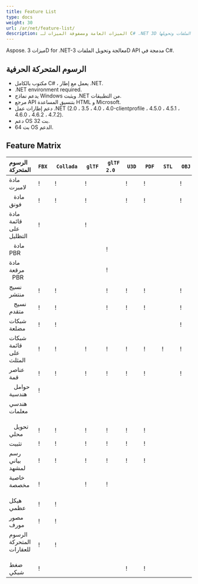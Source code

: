 ```yaml
---
title: Feature List
type: docs
weight: 30
url: /ar/net/feature-list/
description: الميزات العامة ومصفوفة الميزات لـ C# .NET 3D معالجة الملفات وتحويلها API.
---
```

Aspose. ميزات 3D for .NET-معالجة وتحويل الملفات 3D API مدمجة في C#.

##  **الرسوم المتحركة الحرفية**
- مكتوب بالكامل C# ، يعمل مع إطار .NET.
- .NET environment required.
- يدعم نماذج Windows ويثبت .NET من التطبيقات.
- مرجع API بتنسيق المساعدة HTML و Microsoft.
- دعم إطارات عمل .NET (2.0 ، 3.5 ، 4.0 ، 4.0-clientprofile ، 4.5.0 ، 4.5.1 ، 4.6.0 ، 4.6.2 ، 4.7.2).
- دعم OS 32 بت.
- 64 بت OS الدعم.
##  **Feature Matrix**

|**الرسوم المتحركة** |`FBX` | `Collada` | `glTF` | `glTF 2.0` | `U3D` | `PDF` | `STL` | `OBJ` | `PLY` | `3DS` | `ASE` | `X` | `3MF` | `RVM` | `Draco` |
| :- | :- | :- | :- | :- | :- | :- | :- | :- | :- | :- | :- | :- | :- | :- | :- |
|مادة لامبرت ` `|! [](accept.png) |! [](accept.png) |! [](accept.png) | |! [](accept.png) |! [](accept.png) | |! [](accept.png) | |! [](accept.png) |! [](accept.png) |! [](accept.png) | | | |
|` ` مادة فونق|! [](accept.png) |! [](accept.png) |! [](accept.png) | |! [](accept.png) |! [](accept.png) | |! [](accept.png) | | |! [](accept.png) |! [](accept.png) | | | |
|مادة قائمة على التظليل ` `|! [](accept.png) | |! [](accept.png) | | | | | | | | | | | | |
|` ` مادة PBR| | | |! [](accept.png) | | | | | | | | | | | |
|مادة مرقعة ` `PBR| | | |! [](accept.png) | | | | | | | | | | | |
|نسيج منتشر ` `|! [](accept.png) |! [](accept.png) | |! [](accept.png) |! [](accept.png) |! [](accept.png) | |! [](accept.png) | |! [](accept.png) |! [](accept.png) |! [](accept.png) |! [](accept.png) | | |
|` ` نسيج متقدم|! [](accept.png) |! [](accept.png) | |! [](accept.png) |! [](accept.png) |! [](accept.png) | |! [](accept.png) | | | | | | | |
|شبكات مضلعة ` `|! [](accept.png) |! [](accept.png) | | | | | |! [](accept.png) | | | | | |! [](accept.png) | |
|شبكات قائمة على المثلث ` `|! [](accept.png) |! [](accept.png) |! [](accept.png) |! [](accept.png) |! [](accept.png) |! [](accept.png) |! [](accept.png) |! [](accept.png) |! [](accept.png) |! [](accept.png) |! [](accept.png) |! [](accept.png) |! [](accept.png) |! [](accept.png) |! [](accept.png) |
|عناصر قمة ` `|! [](accept.png) |! [](accept.png) |! [](accept.png) |! [](accept.png) |! [](accept.png) |! [](accept.png) | |! [](accept.png) |! [](accept.png) |! [](accept.png) |! [](accept.png) |! [](accept.png) | | |! [](accept.png) |
|` ` حوامل هندسية|! [](accept.png) | | | | | | | | | | | | | | |
|هندسي معلمات ` `| | | | | | | | | | | | | |! [](accept.png) | |
|` ` تحويل محلي|! [](accept.png) |! [](accept.png) |! [](accept.png) |! [](accept.png) |! [](accept.png) |! [](accept.png) | | | |! [](accept.png) |! [](accept.png) |! [](accept.png) | |! [](accept.png) | |
|تثبيت ` `|! [](accept.png) |! [](accept.png) |! [](accept.png) |! [](accept.png) |! [](accept.png) |! [](accept.png) | | | | | | | | | |
|رسم بياني لمشهد ` `|! [](accept.png) |! [](accept.png) |! [](accept.png) |! [](accept.png) |! [](accept.png) |! [](accept.png) | | | |! [](accept.png) | |! [](accept.png) | |! [](accept.png) | |
|خاصية مخصصة ` `|! [](accept.png) | |! [](accept.png) |! [](accept.png) | | | | | | | | | | | |
|هيكل عظمي ` `|! [](accept.png) |! [](accept.png) | | | | | | | | | | | | | |
|مصور مورف ` `|! [](accept.png) |! [](accept.png) | | | | | | | | | | | | | |
|الرسوم المتحركة للعقارات ` `|! [](accept.png) |! [](accept.png) | | | | | | | | | | | | | |
|ضغط شبكي ` `|! [](accept.png) | | | |! [](accept.png) |! [](accept.png) | | | | | | |! [](accept.png) | |! [](accept.png) |

